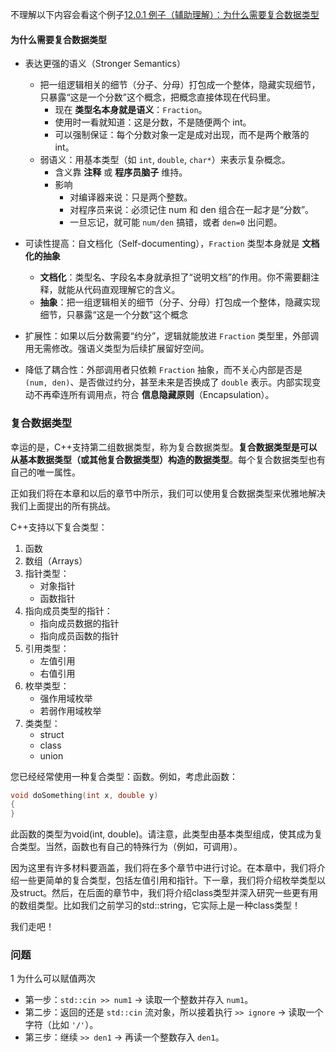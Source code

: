 不理解以下内容会看这个例子[12.0.1 例子（辅助理解）：为什么需要复合数据类型](12.0.1%20例子（辅助理解）：为什么需要复合数据类型.md)
#### 为什么需要复合数据类型
- 表达更强的语义（Stronger Semantics）
	- 把一组逻辑相关的细节（分子、分母）打包成一个整体，隐藏实现细节，只暴露“这是一个分数”这个概念，把概念直接体现在代码里。
		- 现在 **类型名本身就是语义**：`Fraction`。
		- 使用时一看就知道：这是分数，不是随便两个 int。
		- 可以强制保证：每个分数对象一定是成对出现，而不是两个散落的 int。
	- 弱语义：用基本类型（如 `int`, `double`, `char*`）来表示复杂概念。
		- 含义靠 **注释** 或 **程序员脑子** 维持。
		- 影响 
			- 对编译器来说：只是两个整数。
			- 对程序员来说：必须记住 num 和 den 组合在一起才是“分数”。
			- 一旦忘记，就可能 `num/den` 搞错，或者 `den=0` 出问题。

- 可读性提高：自文档化（Self-documenting），`Fraction` 类型本身就是 **文档化的抽象**
	- **文档化**：类型名、字段名本身就承担了“说明文档”的作用。你不需要翻注释，就能从代码直观理解它的含义。
	- **抽象**：把一组逻辑相关的细节（分子、分母）打包成一个整体，隐藏实现细节，只暴露“这是一个分数”这个概念

- 扩展性：如果以后分数需要“约分”，逻辑就能放进 `Fraction` 类型里，外部调用无需修改。强语义类型为后续扩展留好空间。

- 降低了耦合性：外部调用者只依赖 `Fraction` 抽象，而不关心内部是否是 `(num, den)`、是否做过约分，甚至未来是否换成了 `double` 表示。内部实现变动不再牵连所有调用点，符合 **信息隐藏原则**（Encapsulation）。

### 复合数据类型
幸运的是，C++支持第二组数据类型，称为复合数据类型。**复合数据类型是可以从基本数据类型（或其他复合数据类型）构造的数据类型**。每个复合数据类型也有自己的唯一属性。

正如我们将在本章和以后的章节中所示，我们可以使用复合数据类型来优雅地解决我们上面提出的所有挑战。

C++支持以下复合类型：

1. 函数
2. 数组（Arrays）
3. 指针类型：
    - 对象指针
    - 函数指针
4. 指向成员类型的指针：
    - 指向成员数据的指针
    - 指向成员函数的指针
5. 引用类型：
    - 左值引用
    - 右值引用
6. 枚举类型：
    - 强作用域枚举
    - 若弱作用域枚举
7. 类类型：
    - struct
    - class
    - union

您已经经常使用一种复合类型：函数。例如，考虑此函数：
```C++
void doSomething(int x, double y)
{
}
```
此函数的类型为void(int, double)。请注意，此类型由基本类型组成，使其成为复合类型。当然，函数也有自己的特殊行为（例如，可调用）。

因为这里有许多材料要涵盖，我们将在多个章节中进行讨论。在本章中，我们将介绍一些更简单的复合类型，包括左值引用和指针。下一章，我们将介绍枚举类型以及struct。然后，在后面的章节中，我们将介绍class类型并深入研究一些更有用的数组类型。比如我们之前学习的std::string，它实际上是一种class类型！

我们走吧！
### 问题
1 为什么可以赋值两次
- 第一步：`std::cin >> num1` → 读取一个整数并存入 `num1`。
- 第二步：返回的还是 `std::cin` 流对象，所以接着执行 `>> ignore` → 读取一个字符（比如 `'/'`）。
- 第三步：继续 `>> den1` → 再读一个整数存入 `den1`。